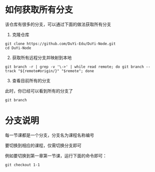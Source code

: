 # 如何获取所有分支

该仓库有很多的分支，可以通过下面的做法获取所有分支

1. 克隆仓库

  ```shell
  git clone https://github.com/DuYi-Edu/DuYi-Node.git
  cd DuYi-Node
  ```

2. 获取所有远程分支并映射到本地

  ```shell
  git branch -r | grep -v '\->' | while read remote; do git branch --track "${remote#origin/}" "$remote"; done
  ```

3. 查看目前所有的分支

  此时，你已经可以看到所有的分支了

  ```shell
  git branch
  ```

# 分支说明

每一节课都是一个分支，分支名为课程名称编号

要切换到相应的课程，仅需切换分支即可

例如要切换到第一章第一节课，运行下面的命令即可：

```shell
git checkout 1-1
```

